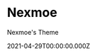 ---
title: Nexmoe
github: https://github.com/theme-nexmoe/hexo-theme-nexmoe
demo: https://nexmoe.com/
license: Apache-2.0
author: Nexmoe's Theme
author_link: ''
author_twitter: ''
author_github: theme-nexmoe
date: 2021-04-29T00:00:00.000Z
ssg:
  - Hexo
cms: null
css: null
archetype: null
services: null
hosting:
  - Netlify
  - Vercel
description: A special Hexo theme.
stale: false
disabled: false
disabled_reason: null
draft: false
---